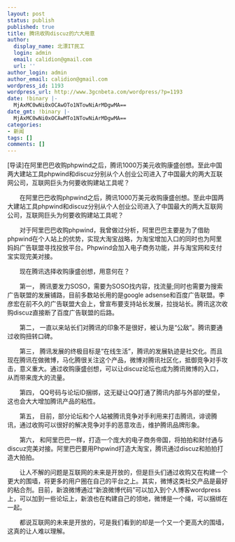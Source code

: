 ```yaml
---
layout: post
status: publish
published: true
title: 腾讯收购discuz的六大用意
author:
  display_name: 北漂IT民工
  login: admin
  email: calidion@gmail.com
  url: ''
author_login: admin
author_email: calidion@gmail.com
wordpress_id: 1193
wordpress_url: http://www.3gcnbeta.com/wordpress/?p=1193
date: !binary |-
  MjAxMC0wNi0xOCAwOTo1NTowNiArMDgwMA==
date_gmt: !binary |-
  MjAxMC0wNi0xOCAwMTo1NTowNiArMDgwMA==
categories:
- 新闻
tags: []
comments: []
---
```

<p>[导读]在阿里巴巴收购phpwind之后，腾讯1000万美元收购康盛创想。至此中国两大建站工具phpwind和discuz分别从个人创业公司进入了中国最大的两大互联网公司，互联网巨头为何要收购建站工具呢？</p>
<p>　　在阿里巴巴收购phpwind之后，腾讯1000万美元收购康盛创想。至此中国两大建站工具phpwind和discuz分别从个人创业公司进入了中国最大的两大互联网公司，互联网巨头为何要收购建站工具呢？</p>
<p>　　对于阿里巴巴收购phpwind，我曾做过分析，阿里巴巴主要是为了借助phpwind在个人站上的优势，实现大淘宝战略，为淘宝增加入口的同时也为阿里妈妈广告联盟寻找投放平台。Phpwind会加入电子商务功能，并与淘宝网和支付宝实现完美对接。</p>
<p>　　现在腾讯选择收购康盛创想，用意何在？</p>
<p>　　第一， 腾讯要发力SOSO，需要为SOSO找内容，找流量;同时也需要为搜索广告联盟的发展铺路，目前多数站长用的是google adsense和百度广告联盟。李彦宏在前不久的广告联盟大会上，曾宣布要支持站长发展，拉拢站长。腾讯这次收购discuz直接断了百度广告联盟的后路。</p>
<p>　　第二， 一直以来站长们对腾讯的印象不是很好，被认为是&ldquo;公敌&rdquo;。腾讯要通过收购扭转口碑。</p>
<p>　　第三， 腾讯发展的终极目标是&ldquo;在线生活&rdquo;，腾讯的发展轨迹是社交化。而且现在腾讯在做微博，马化腾很关注这个产品，微博对腾讯社区化，抵御竞争对手攻击，意义重大。通过收购康盛创想，可以让discuz论坛也成为腾讯微博的入口，从而带来庞大的流量。</p>
<p>　　第四， QQ号码与论坛ID捆绑，这无疑让QQ打通了腾讯内部与外部的壁垒，这也会大大增加腾讯产品的粘性。</p>
<p>　　第五， 目前，部分论坛和个人站被腾讯竞争对手利用来打击腾讯，诽谤腾讯，通过收购可以很好的解决竞争对手的恶意攻击，维护腾讯品牌形象。</p>
<p>　　第六， 和阿里巴巴一样，打造一个庞大的电子商务帝国，将拍拍和财付通与discuz完美对接。阿里巴巴要用Phpwind打造大淘宝，腾讯通过discuz和拍拍打造大拍拍。</p>
<p>　　让人不解的问题是互联网的未来是开放的，但是巨头们通过收购又在构建一个更大的围墙，将更多的用户圈在自己的平台之上。其实，微博这类社交产品是最好的粘合剂。目前，新浪微博通过&ldquo;新浪微博代码&rdquo;可以加入到个人博客wordpress上，可以加到一些论坛上，新浪也在构建自己的领地，微博是一个绳，可以捆绑在一起。</p>
<p>　　都说互联网的未来是开放的，可是我们看到的却是一个又一个更高大的围墙，这真的让人难以理解。</p>
